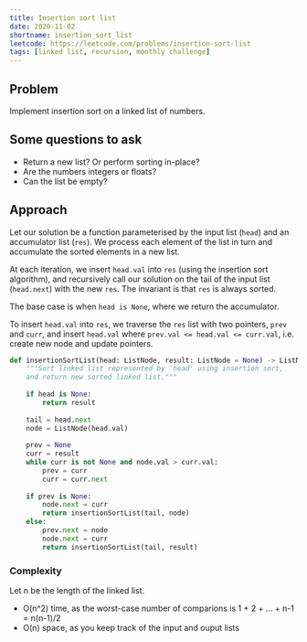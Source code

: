 ```yaml
---
title: Insertion sort list
date: 2020-11-02
shortname: insertion_sort_list
leetcode: https://leetcode.com/problems/insertion-sort-list
tags: [linked list, recursion, monthly challenge]
---
```


## Problem
Implement insertion sort on a linked list of numbers.

## Some questions to ask
* Return a new list? Or perform sorting in-place?
* Are the numbers integers or floats?
* Can the list be empty?

## Approach
Let our solution be a function parameterised by the input list (`head`)
and an accumulator list (`res`).
We process each element of the list in turn and accumulate the
sorted elements in a new list.

At each iteration, we insert `head.val` into `res` (using the insertion
sort algorithm), and recursively call our solution on the tail of
the input list (`head.next`) with the new `res`. 
The invariant is that `res` is always sorted.

The base case is when `head is None`, where we return the accumulator.

To insert `head.val` into `res`, we traverse the `res` list with two pointers,
`prev` and `curr`, and insert `head.val` where `prev.val <= head.val <= curr.val`,
i.e. create new node and update pointers.

```python
def insertionSortList(head: ListNode, result: ListNode = None) -> ListNode:
    """Sort linked list represented by 'head' using insertion sort,
    and return new sorted linked list."""
    
    if head is None:
        return result
    
    tail = head.next
    node = ListNode(head.val)
    
    prev = None
    curr = result
    while curr is not None and node.val > curr.val:
        prev = curr
        curr = curr.next
    
    if prev is None:
        node.next = curr
        return insertionSortList(tail, node)
    else:
        prev.next = node
        node.next = curr
        return insertionSortList(tail, result)
```

### Complexity
Let n be the length of the linked list.

* O(n^2) time, as the worst-case number of comparions is 1 + 2 + ... + n-1 = n(n-1)/2
* O(n) space, as you keep track of the input and ouput lists
